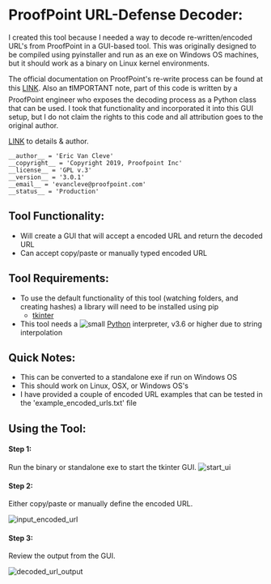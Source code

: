 # ProofPoint URL-Defense Decoder:

I created this tool because I needed a way to decode re-written/encoded URL's from ProofPoint in a GUI-based tool. This was originally designed to be compiled using pyinstaller and run as an exe on Windows OS machines, but it should work as a binary on Linux kernel environments.


The official documentation on ProofPoint's re-write process can be found at this [LINK](https://help.proofpoint.com/Proofpoint_Essentials/Email_Security/User_Topics/Targeted_Attack_Protection/URL_Defense_FAQ's). Also an ❗IMPORTANT note, part of this code is written by a ProofPoint engineer who exposes the decoding process as a Python class that can be used. I took that functionality and incorporated it into this GUI setup, but I do not claim the rights to this code and all attribution goes to the original author. 

[LINK](https://files.mtstatic.com/site_6638/draft_177/2?Expires=1642267881&Signature=fR5vVi5n5ASVK0wJ-NnpitF2lC2EZwlFbbL6kYlpTv-sElldDlWaVaxwkw-6Tgb3-iDlP8JpirA7AFQH2CSxZLKl3eD~GRReT0vptsEYmZVLqp5tCHsHMZA2b3e8yp~u26l1izY~WsKPGPGs63YATbZ4zD5H0eyAmGz5niyQTEY_&Key-Pair-Id=APKAJ5Y6AV4GI7A555NA) to details & author. 
```
__author__ = 'Eric Van Cleve'
__copyright__ = 'Copyright 2019, Proofpoint Inc'
__license__ = 'GPL v.3'
__version__ = '3.0.1'
__email__ = 'evancleve@proofpoint.com'
__status__ = 'Production'
```

## Tool Functionality:

- Will create a GUI that will accept a encoded URL and return the decoded URL
- Can accept copy/paste or manually typed encoded URL


## Tool Requirements:

- To use the default functionality of this tool (watching folders, and creating hashes) a library will need to be installed using pip
    - [tkinter](https://docs.python.org/3/library/tkinter.html)
- This tool needs a ![small](https://user-images.githubusercontent.com/80045938/148561762-9590c4a1-a424-4c7b-a0fb-68190fb7a31c.png) [Python](https://www.python.org/downloads/) interpreter, v3.6 or higher due to string interpolation


## Quick Notes:

- This can be converted to a standalone exe if run on Windows OS
- This should work on Linux, OSX, or Windows OS's
- I have provided a couple of encoded URL examples that can be tested in the 'example_encoded_urls.txt' file


## Using the Tool:

#### Step 1: 
Run the binary or standalone exe to start the tkinter GUI.
![start_ui](https://user-images.githubusercontent.com/80045938/149629964-c123cad5-e4a9-47d0-96df-5323470e7980.gif)


#### Step 2: 
Either copy/paste or manually define the encoded URL.

![input_encoded_url](https://user-images.githubusercontent.com/80045938/149629975-7afb9b54-fde2-4304-b764-3d0cbcdca16e.gif)


#### Step 3: 
Review the output from the GUI.

![decoded_url_output](https://user-images.githubusercontent.com/80045938/149630021-31bc62fc-ba06-4391-a8e9-b864680070c9.jpg)
